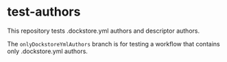 # test-authors
This repository tests .dockstore.yml authors and descriptor authors. 

The `onlyDockstoreYmlAuthors` branch is for testing a workflow that contains only .dockstore.yml authors.
